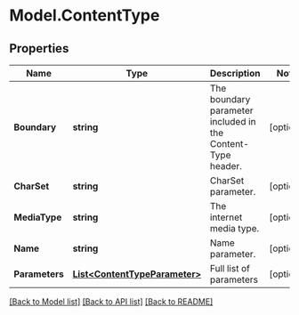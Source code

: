 # Model.ContentType
## Properties
Name | Type | Description | Notes
------------ | ------------- | ------------- | -------------
**Boundary** | **string** | The boundary parameter included in the Content-Type header.              | [optional] 
**CharSet** | **string** | CharSet parameter.              | [optional] 
**MediaType** | **string** | The internet media type.              | [optional] 
**Name** | **string** | Name parameter.              | [optional] 
**Parameters** | [**List&lt;ContentTypeParameter&gt;**](ContentTypeParameter.md) | Full list of parameters              | [optional] 



[[Back to Model list]](README.md#documentation-for-models) [[Back to API list]](README.md#documentation-for-api-endpoints) [[Back to README]](README.md)


